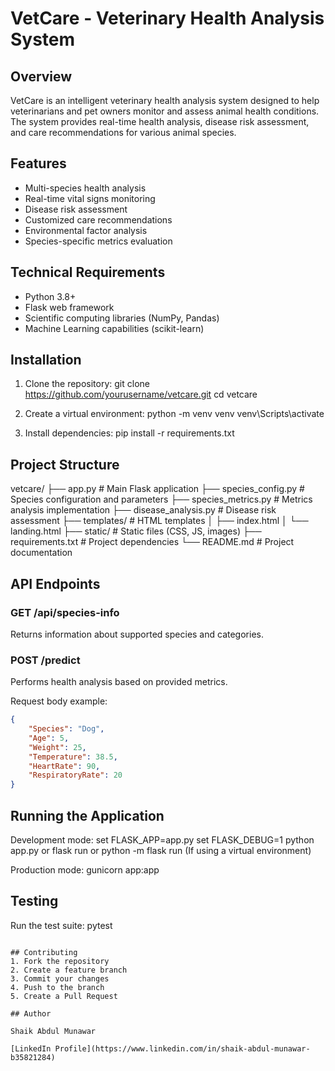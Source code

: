 # VetCare - Veterinary Health Analysis System

## Overview
VetCare is an intelligent veterinary health analysis system designed to help veterinarians and pet owners monitor and assess animal health conditions. The system provides real-time health analysis, disease risk assessment, and care recommendations for various animal species.

## Features
- Multi-species health analysis
- Real-time vital signs monitoring
- Disease risk assessment
- Customized care recommendations
- Environmental factor analysis
- Species-specific metrics evaluation

## Technical Requirements
- Python 3.8+
- Flask web framework
- Scientific computing libraries (NumPy, Pandas)
- Machine Learning capabilities (scikit-learn)

## Installation

1. Clone the repository:
git clone https://github.com/yourusername/vetcare.git
cd vetcare

2. Create a virtual environment:
python -m venv venv
venv\Scripts\activate

3. Install dependencies:
pip install -r requirements.txt

## Project Structure

vetcare/
├── app.py              # Main Flask application
├── species_config.py   # Species configuration and parameters
├── species_metrics.py  # Metrics analysis implementation
├── disease_analysis.py # Disease risk assessment
├── templates/         # HTML templates
│   ├── index.html
│   └── landing.html
├── static/           # Static files (CSS, JS, images)
├── requirements.txt  # Project dependencies
└── README.md        # Project documentation

## API Endpoints

### GET /api/species-info
Returns information about supported species and categories.

### POST /predict
Performs health analysis based on provided metrics.

Request body example:
```json
{
    "Species": "Dog",
    "Age": 5,
    "Weight": 25,
    "Temperature": 38.5,
    "HeartRate": 90,
    "RespiratoryRate": 20
}
```

## Running the Application

Development mode:
set FLASK_APP=app.py
set FLASK_DEBUG=1
python app.py or flask run or python -m flask run (If using a virtual environment)

Production mode:
gunicorn app:app

## Testing
Run the test suite:
pytest
```

## Contributing
1. Fork the repository
2. Create a feature branch
3. Commit your changes
4. Push to the branch
5. Create a Pull Request

## Author

Shaik Abdul Munawar

[LinkedIn Profile](https://www.linkedin.com/in/shaik-abdul-munawar-b35821284)
